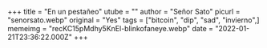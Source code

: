 +++
title = "En un pestañeo"
utube = ""
author = "Señor Sato"
picurl = "senorsato.webp"
original = "Yes"
tags = ["bitcoin", "dip", "sad", "invierno",]
memeimg = "recKC15pMdhy5KnEl-blinkofaneye.webp"
date = "2022-01-21T23:36:22.000Z"
+++